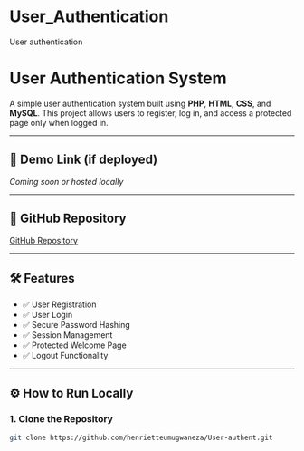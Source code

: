 # User_Authentication
User authentication
# User Authentication System

A simple user authentication system built using **PHP**, **HTML**, **CSS**, and **MySQL**. This project allows users to register, log in, and access a protected page only when logged in.

---

## 🚀 Demo Link (if deployed)
*Coming soon or hosted locally*

---

## 📁 GitHub Repository
[GitHub Repository](https://github.com/henrietteumugwaneza/User-authent.git)

---

## 🛠️ Features

- ✅ User Registration
- ✅ User Login
- ✅ Secure Password Hashing
- ✅ Session Management
- ✅ Protected Welcome Page
- ✅ Logout Functionality

---

## ⚙️ How to Run Locally

### 1. Clone the Repository
```bash
git clone https://github.com/henrietteumugwaneza/User-authent.git


